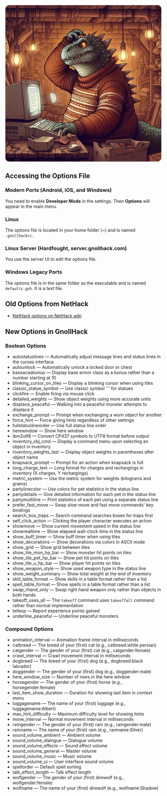 ![options](/uploads/Options/options2.webp)

## Accessing the Options File

### Modern Ports (Android, iOS, and Windows)

You need to enable **Developer Mode** in the settings. Then **Options** will appear in the main menu.

### Linux

The options file is located in your home folder (~) and is named `.gnollhackrc`.

### Linux Server (Hardfought, server.gnollhack.com)

You use the server UI to edit the options file.

### Windows Legacy Ports

The options file is in the same folder as the executable and is named `defaults.gnh`. It is a text file.

## Old Options from NetHack

- [NetHack options on NetHack wiki](https://nethackwiki.com/wiki/Options)

## New Options in GnollHack

### Boolean Options

- autostatuslines — Automatically adjust message lines and status lines in the curses interface.
- autounlock — Automatically unlock a locked door or chest
- baseacasbonus — Display base armor class as a bonus rather than a number starting at 10
- blinking_cursor_on_tiles — Display a blinking cursor when using tiles
- classic_statue_symbol — Use classic symbol '`' for statues
- clickfire — Enable firing via mouse click
- detailed_weights — Show object weights using more accurate units 
- displace_peaceful — Walking into a peaceful monster attempts to displace it
- exchange_prompt — Prompt when exchanging a worn object for another
- force_hint — Force giving hints regardless of other settings
- fullstatuslineorder — Use full status line order
- herewindow — Show here window
- ibm2utf8 — Convert CP437 symbols to UTF8 format before output
- inventory_obj_cmd — Display a command menu upon selecting an object in inventory
- inventory_weights_last — Display object weights in parentheses after object name
- knapsack_prompt — Prompt for an action when knapsack is full
- long_charge_text — Long format for charges and rechargings in inventory (X charges, Y rechargings)
- metric_system — Use the metric system for weights (kilograms and grams)
- partylinecolor — Use colors for pet statistics in the status line
- partydetails — Give detailed information for each pet in the status line
- partymultiline — Print statistics of each pet using a separate status line
- prefer_fast_move — Swap slow move and fast move commands' key bindings
- search_box_traps — Search command searches boxes for traps first
- self_click_action — Clicking the player character executes an action
- showmove — Show current movement speed in the status line
- showrealtime — Show elapsed wall-clock time in the status line
- show_buff_timer — Show buff timer when using tiles
- show_decorations — Show decorations via colors in ASCII mode
- show_grid — Show grid between tiles
- show_tile_mon_hp_bar — Show monster hit points on tiles
- show_tile_pet_hp_bar — Show pet hit points on tiles
- show_tile_u_hp_bar — Show player hit points on tiles
- show_weapon_style — Show used weapon type in the status line
- show_weight_summary — Show total weight at the end of inventory
- skill_table_format — Show skills in a table format rather than a list
- spell_table_format — Show spells in a table format rather than a list
- swap_rhand_only — Swap right hand weapon only rather than objects in both hands
- takeoff_uses_all — The `takeoff` command uses `takeoffall` command rather than normal implementation
- tellexp — Report experience points gained
- underline_peaceful — Underline peaceful monsters

### Compound Options

- animation_interval — Animation frame interval in milliseconds
- catbreed — The breed of your (first) cat (e.g., catbreed:white persian)
- catgender — The gender of your (first) cat (e.g., catgender:female)
- crawl_interval — Crawl movement interval in milliseconds
- dogbreed — The breed of your (first) dog (e.g., dogbreed:black labrador)
- doggender — The gender of your (first) dog (e.g., doggender:male)
- here_window_size — Number of rows in the here window
- horsegender — The gender of your (first) horse (e.g., horsegender:female)
- last_item_show_duration — Duration for showing last item in context menu
- luggagename — The name of your (first) luggage (e.g., luggagename:Albert)
- max_hint_difficulty — Maximum difficulty level for showing hints
- move_interval — Normal movement interval in milliseconds
- ramgender — The gender of your (first) ram (e.g., ramgender:male)
- ramname — The name of your (first) ram (e.g., ramname:Silver)
- sound_volume_ambient — Ambient volume
- sound_volume_dialogue — Dialogue volume
- sound_volume_effects — Sound effect volume
- sound_volume_general — Master volume
- sound_volume_music — Music volume
- sound_volume_ui — User interface sound volume
- spellorder — Default spell sorting
- talk_effect_length — Talk effect length
- wolfgender — The gender of your (first) direwolf (e.g., wolfgender:female)
- wolfname — The name of your (first) direwolf (e.g., wolfname:Shadow)